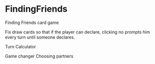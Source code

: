 # FindingFriends
Finding Friends card game 


Fix draw cards so that if the player can declare, clicking no prompts him every turn until someone declares.


Turn Calculator

Game changer
Choosing partners
